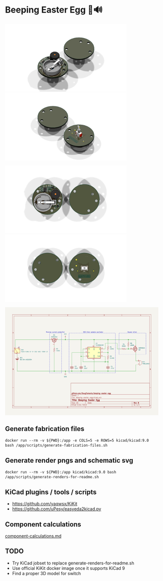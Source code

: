 # Beeping Easter Egg 🥚🔊

<p float="center">
  <img src="./renders/render_top_isometric.png" width="400" />
  <img src="./renders/render_bottom_isometric.png" width="400" />
</p>
<p float="center">
  <img src="./renders/render_top.png" width="400" /> 
  <img src="./renders/render_bottom.png" width="400" />
</p>
<img src="renders/beeping-easter-egg.svg" />

## Generate fabrication files
```
docker run --rm -v ${PWD}:/app -e COLS=5 -e ROWS=5 kicad/kicad:9.0 bash /app/scripts/generate-fabrication-files.sh
```

## Generate render pngs and schematic svg
```
docker run --rm -v ${PWD}:/app kicad/kicad:9.0 bash /app/scripts/generate-renders-for-readme.sh
```

## KiCad plugins / tools / scripts
* https://github.com/yaqwsx/KiKit
* https://github.com/uPesy/easyeda2kicad.py

## Component calculations
[component-calculations.md](component-calculations.md)

## TODO
* Try KiCad jobset to replace generate-renders-for-readme.sh
* Use official KiKit docker image once it supports KiCad 9
* Find a proper 3D model for switch
